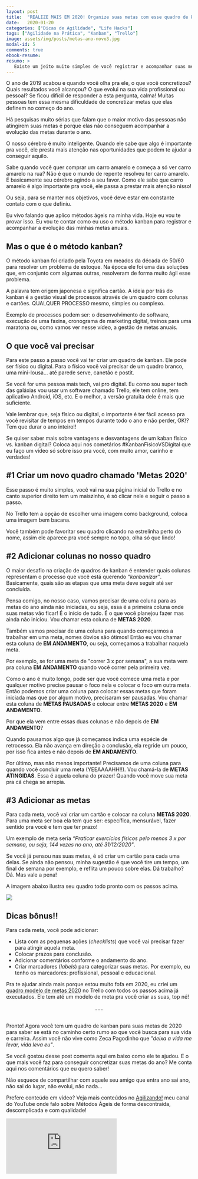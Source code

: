 ```yaml
---
layout: post
title:  "REALIZE MAIS EM 2020! Organize suas metas com esse quadro de kanban em 3 passos super simples!"
date:   2020-01-20
categories: ["Dicas de Agilidade", "Life Hacks"]
tags: ["Agilidade na Prática", "Kanban", "Trello"]
image: assets/img/posts/metas-ano-novo3.jpg
modal-id: 5
comments: true
ebook-resume:
resumo: >
   Existe um jeito muito simples de você registrar e acompanhar suas metas do ano, tudo que você precisa é criar um quadro de kanban para isso. Esse ano você vai concretizar mais metas aplicando o método kanban nas suas metas de 2020!
---
```


O ano de 2019 acabou e quando você olha pra ele, o que você concretizou? Quais resultados você alcançou? O que evolui na sua vida profissional ou pessoal? Se ficou difícil de responder a esta pergunta, calma! Muitas pessoas tem essa mesma dificuldade de concretizar metas que elas definem no começo do ano.


Há pesquisas muito sérias que falam que o maior motivo das pessoas não atingirem suas metas é porque elas não conseguem acompanhar a evolução das metas durante o ano.

O nosso cérebro é muito inteligente. Quando ele sabe que algo é importante pra você, ele presta mais atenção nas oportunidades que podem te ajudar a conseguir aquilo.

Sabe quando você quer comprar um carro amarelo e começa a só ver carro amarelo na rua? Não é que o mundo de repente resolveu ter carro amarelo. É basicamente seu cérebro agindo a seu favor. Como ele sabe que carro amarelo é algo importante pra você, ele passa a prestar mais atenção nisso!

Ou seja, para se manter nos objetivos, você deve estar em constante contato com o que definiu.

Eu vivo falando que aplico métodos ágeis na minha vida. Hoje eu vou te provar isso. Eu vou te contar como eu uso o método kanban para registrar e acompanhar a evolução das minhas metas anuais.



## Mas o que é o método kanban?

O método kanban foi criado pela Toyota em meados da década de 50/60 para resolver um problema de estoque. Na época ele foi uma das soluções que, em conjunto com algumas outras, resolveram de forma muito ágil esse problema.

A palavra tem origem japonesa e significa cartão. A ideia por trás do kanban é a gestão visual de processos através de um quadro com colunas e cartões. QUALQUER PROCESSO mesmo, simples ou complexo.

Exemplo de processos podem ser: o desenvolvimento de software, execução de uma faxina, cronograma de marketing digital, treinos para uma maratona ou, como vamos ver nesse vídeo, a gestão de metas anuais.


## O que você vai precisar

Para este passo a passo você vai ter criar um quadro de kanban. Ele pode ser físico ou digital. Para o físico você vai precisar de um quadro branco, uma mini-lousa... até parede serve, canetão e postit.

Se você for uma pessoa mais tech, vai pro digital. Eu como sou super tech das galáxias vou usar um software chamado Trello, ele tem online, tem aplicativo Android, iOS, etc. E o melhor, a versão gratuita dele é mais que suficiente.

Vale lembrar que, seja físico ou digital, o importante é ter fácil acesso pra você revisitar de tempos em tempos durante todo o ano e não perder, OK!? Tem que durar o ano inteiro!!

Se quiser saber mais sobre vantagens e desvantagens de um kaban físico vs. kanban digital? Coloca aqui nos cometários #KanbanFisicoVSDigital que eu faço um vídeo só sobre isso pra você, com muito amor, carinho e verdades!

## #1 Criar um novo quadro chamado 'Metas 2020'

Esse passo é muito simples, você vai na sua página inicial do Trello e no canto superior direito tem um maiszinho, é só clicar nele e seguir o passo a passo.

No Trello tem a opção de escolher uma imagem como background, coloca uma imagem bem bacana.

Você também pode favoritar seu quadro clicando na estrelinha perto do nome, assim ele aparece pra você sempre no topo, olha só que lindo!

## #2 Adicionar colunas no nosso quadro

O maior desafio na criação de quadros de kanban é entender quais colunas representam o processo que você está querendo _“kanbanizar”_. Basicamente, quais são as etapas que uma meta deve seguir até ser concluída.

Pensa comigo, no nosso caso, vamos precisar de uma coluna para as metas do ano ainda não iniciadas, ou seja, essa é a primeira coluna onde suas metas vão ficar! É o início de tudo. É o que você planejou fazer mas ainda não iniciou. Vou chamar esta coluna de **METAS 2020**.

Também vamos precisar de uma coluna para quando começarmos a trabalhar em uma meta, nomes óbvios são ótimos! Então eu vou chamar esta coluna de **EM ANDAMENTO**, ou seja, começamos a trabalhar naquela meta.

Por exemplo, se for uma meta de "correr 3 x por semana", a sua meta vem pra coluna **EM ANDAMENTO** quando você correr pela primeira vez.

Como o ano é muito longo, pode ser que você comece uma meta e por qualquer motivo precise pausar o foco nela e colocar o foco em outra meta. Então podemos criar uma coluna para colocar essas metas que foram iniciada mas que por algum motivo, precisaram ser pausadas. Vou chamar esta coluna de  **METAS PAUSADAS** e colocar entre **METAS 2020** e **EM ANDAMENTO**.

Por que ela vem entre essas duas colunas e não depois de **EM ANDAMENTO**?

Quando pausamos algo que já começamos indica uma espécie de retrocesso. Ela não avança em direção a conclusão, ela regride um pouco, por isso fica antes e não depois de **EM ANDAMENTO**.

Por último, mas não menos importante! Precisamos de uma coluna para quando você concluir uma meta (YEEAAAAHH!!). Vou chamá-la de **METAS ATINGIDAS**. Essa é aquela coluna do prazer! Quando você move sua meta pra cá chega se arrepia.


## #3 Adicionar as metas

Para cada meta, você vai criar um cartão e colocar na coluna **METAS 2020**. Para uma meta ser boa ela tem que ser: específica, mensurável, fazer sentido pra você e tem que ter prazo!

Um exemplo de meta seria _“Praticar exercícios físicos pelo menos 3 x por semana, ou seja, 144 vezes no ano, até 31/12/2020"_.

Se você já pensou nas suas metas, é só criar um cartão para cada uma delas. Se ainda não pensou, minha sugestão é que você tire um tempo, um final de semana por exemplo, e reflita um pouco sobre elas. Dá trabalho? Dá. Mas vale a pena!

A imagem abaixo ilustra seu quadro todo pronto com os passos acima.

![]({{site.url}}/assets/img/posts/trello-quadro-modelo-metas-2020.png)

## Dicas bônus!!

Para cada meta, você pode adicionar:
   * Lista com as pequenas ações (_checklists_) que você vai precisar fazer para atingir aquela meta.
   * Colocar prazos para conclusão.
   * Adicionar comentários conforme o andamento do ano.
   * Criar marcadores (_labels_) para categorizar suas metas. Por exemplo, eu tenho os marcadores: profissional, pessoal e educacional.


Pra te ajudar ainda mais porque estou muito fofa em 2020, eu criei um [quadro modelo de metas 2020](https://trello.com/b/HeKK3FwB/modelo-metas-2020) no Trello com todos os passos acima já executados. Ele tem até um modelo de meta pra você criar as suas, top né!

<center>. . . </center><br>

Pronto! Agora você tem um quadro de kanban para suas metas de 2020 para saber se está no caminho certo rumo ao que você busca para sua vida e carreira. Assim você não vive como Zeca Pagodinho que _"deixa a vida me levar, vida leva eu"_.


Se você gostou desse post comenta aqui em baixo como ele te ajudou. E o que mais você faz para conseguir concretizar suas metas do ano? Me conta aqui nos comentários que eu quero saber!

Não esquece de compartilhar com aquele seu amigo que entra ano sai ano, não sai do lugar, não evolui, não nada...


Prefere conteúdo em vídeo? Veja mais conteúdos no [Agilizando!](https://youtube.com/agilizando) meu canal do YouTube onde falo sobre Métodos Ágeis de forma descontraída, descomplicada e com qualidade!

<div class="row">
  <div class="col-md-2"></div>
  <div class="col-md-8">
      <div class="portfolio-item">
        <div class="video-container">
          <iframe src="https://www.youtube.com/embed/mLDEl6cpFbg" frameborder="0" allow="accelerometer; autoplay; encrypted-media; gyroscope; picture-in-picture" allowfullscreen></iframe>
        </div>
      </div>
  </div>
  <div class="col-md-2"></div>
</div>

